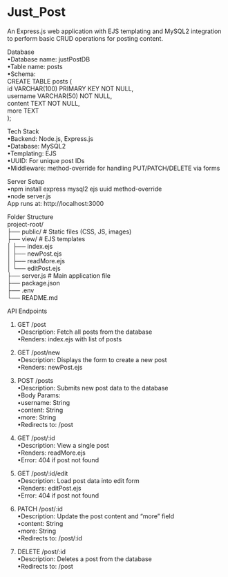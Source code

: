 # Just_Post
An Express.js web application with EJS templating and MySQL2 integration to perform basic CRUD operations for posting content.  
  
Database  
	•Database name: justPostDB  
	•Table name: posts  
	•Schema:  
           CREATE TABLE posts (  
           id VARCHAR(100) PRIMARY KEY NOT NULL,  
           username VARCHAR(50) NOT NULL,  
           content TEXT NOT NULL,  
           more TEXT  
           );  
  
Tech Stack  
	•Backend: Node.js, Express.js  
	•Database: MySQL2  
	•Templating: EJS  
	•UUID: For unique post IDs  
	•Middleware: method-override for handling PUT/PATCH/DELETE via forms  
   
Server Setup  
 •npm install express mysql2 ejs uuid method-override  
 •node server.js  
App runs at: http://localhost:3000  
  
Folder Structure  
project-root/  
├── public/           # Static files (CSS, JS, images)  
├── view/             # EJS templates  
│   ├── index.ejs  
│   ├── newPost.ejs  
│   ├── readMore.ejs  
│   └── editPost.ejs  
├── server.js         # Main application file  
├── package.json  
├── .env  
└── README.md  
  
API Endpoints  
  
1. GET /post  
•Description: Fetch all posts from the database  
•Renders: index.ejs with list of posts  
  
2. GET /post/new  
•Description: Displays the form to create a new post  
•Renders: newPost.ejs  
  
3. POST /posts  
•Description: Submits new post data to the database  
•Body Params:  
•username: String  
•content: String  
•more: String  
•Redirects to: /post  
  
4. GET /post/:id  
•Description: View a single post  
•Renders: readMore.ejs  
•Error: 404 if post not found  
  
5. GET /post/:id/edit  
•Description: Load post data into edit form  
•Renders: editPost.ejs  
•Error: 404 if post not found  
  
6. PATCH /post/:id  
•Description: Update the post content and “more” field  
•content: String  
•more: String  
•Redirects to: /post/:id
  
8. DELETE /post/:id  
•Description: Deletes a post from the database  
•Redirects to: /post  
